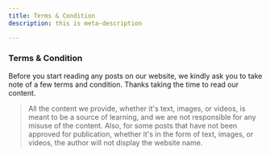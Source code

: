 ```yaml
---
title: Terms & Condition
description: this is meta-description

---
```

### Terms & Condition

Before you start reading any posts on our website, we kindly ask you to take note of a few terms and condition. Thanks taking the time to read our content.

> All the content we provide, whether it's text, images, or videos, is meant to be a source of learning, and we are not responsible for any misuse of the content. Also, for some posts that have not been approved for publication, whether it's in the form of text, images, or videos, the author will not display the website name.